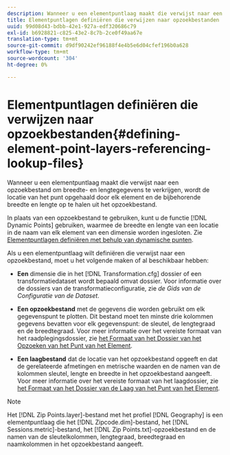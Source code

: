 ```yaml
---
description: Wanneer u een elementpuntlaag maakt die verwijst naar een opzoekbestand om breedte- en lengtegegevens te verkrijgen, wordt de locatie van het punt opgehaald door elk element en de bijbehorende breedte en lengte op te halen uit het opzoekbestand.
title: Elementpuntlagen definiëren die verwijzen naar opzoekbestanden
uuid: 99d08d43-bdbb-42e1-927a-edf320686c79
exl-id: b6928821-c825-43e2-8c7b-2ce0f49aa67e
translation-type: tm+mt
source-git-commit: d9df90242ef96188f4e4b5e6d04cfef196b0a628
workflow-type: tm+mt
source-wordcount: '304'
ht-degree: 0%

---
```


# Elementpuntlagen definiëren die verwijzen naar opzoekbestanden{#defining-element-point-layers-referencing-lookup-files}

Wanneer u een elementpuntlaag maakt die verwijst naar een opzoekbestand om breedte- en lengtegegevens te verkrijgen, wordt de locatie van het punt opgehaald door elk element en de bijbehorende breedte en lengte op te halen uit het opzoekbestand.

In plaats van een opzoekbestand te gebruiken, kunt u de functie [!DNL Dynamic Points] gebruiken, waarmee de breedte en lengte van een locatie in de naam van elk element van een dimensie worden ingesloten. Zie [Elementpuntlagen definiëren met behulp van dynamische punten](../../../../../home/c-geo-oview/c-wk-img-lyrs/c-elmt-pt-lyrs/c-elmt-pt-lyrs-ref-lkp-files/c-elmt-pt-lyr-file-frmt/c-dyn-pts.md#concept-77ae65bedc3f465489bc135ae7e3c2f3).

Als u een elementpuntlaag wilt definiëren die verwijst naar een opzoekbestand, moet u het volgende maken of al beschikbaar hebben:

* **Een** dimensie die in het  [!DNL Transformation.cfg] dossier of een transformatiedataset wordt bepaald omvat dossier. Voor informatie over de dossiers van de transformatieconfiguratie, zie *de Gids van de Configuratie van de Dataset*.

* **Een opzoekbestand** met de gegevens die worden gebruikt om elk gegevenspunt te plotten. Dit bestand moet ten minste drie kolommen gegevens bevatten voor elk gegevenspunt: de sleutel, de lengtegraad en de breedtegraad. Voor meer informatie over het vereiste formaat van het raadplegingsdossier, zie [het Formaat van het Dossier van het Opzoeken van het Punt van het Element](../../../../../home/c-geo-oview/c-wk-img-lyrs/c-elmt-pt-lyrs/c-elmt-pt-lyrs-ref-lkp-files/c-elmt-pt-lkp-file-frmt.md#concept-c059121019ea4dbcb1c17129567f4121).

* **Een laagbestand** dat de locatie van het opzoekbestand opgeeft en dat de gerelateerde afmetingen en metrische waarden en de namen van de kolommen sleutel, lengte en breedte in het opzoekbestand aangeeft. Voor meer informatie over het vereiste formaat van het laagdossier, zie [het Formaat van het Dossier van de Laag van het Punt van het Element](../../../../../home/c-geo-oview/c-wk-img-lyrs/c-elmt-pt-lyrs/c-elmt-pt-lyrs-ref-lkp-files/c-elmt-pt-lyr-file-frmt/c-elmt-pt-lyr-file-frmt.md#concept-678a95cb69644105a7af1b86ad5a5981).

>[!NOTE]
>
>Het [!DNL Zip Points.layer]-bestand met het profiel [!DNL Geography] is een elementpuntlaag die het [!DNL Zipcode.dim]-bestand, het [!DNL Sessions.metric]-bestand, het [!DNL Zip Points.txt]-opzoekbestand en de namen van de sleutelkolommen, lengtegraad, breedtegraad en naamkolommen in het opzoekbestand aangeeft.

